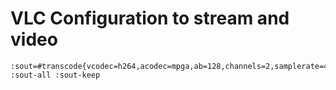 VLC Configuration to stream and video
=====================================


```
:sout=#transcode{vcodec=h264,acodec=mpga,ab=128,channels=2,samplerate=44100}:duplicate{dst=rtp{dst=227.1.1.1,port=5004,mux=ts,sap,name=mw},dst=display} :sout-all :sout-keep
```
